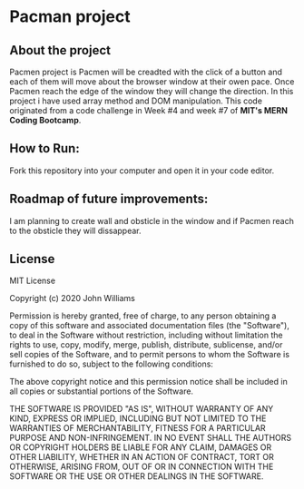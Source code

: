# Pacman project

## About the project

Pacmen project is Pacmen will be creadted with the click of a button and each of them will move about the browser window at their owen pace. Once Pacmen reach the edge of the window they will change the direction. In this project i have used array method and DOM manipulation. This code originated from a code challenge in Week #4 and week #7 of **MIT's MERN Coding Bootcamp**.

## How to Run:

Fork this repository into your computer and open it in your code editor.

## Roadmap of future improvements:

I am planning to create wall and obsticle in the window and if Pacmen reach to the obsticle they will dissappear.

## License

  <p>MIT License</p>
  <p>Copyright (c) 2020 John Williams</p>
  <p>Permission is hereby granted, free of charge, to any person obtaining a copy
of this software and associated documentation files (the "Software"), to deal
in the Software without restriction, including without limitation the rights
to use, copy, modify, merge, publish, distribute, sublicense, and/or sell
copies of the Software, and to permit persons to whom the Software is
furnished to do so, subject to the following conditions:</p>
  <p>The above copyright notice and this permission notice shall be included in all
copies or substantial portions of the Software.</p>
  <p>THE SOFTWARE IS PROVIDED "AS IS", WITHOUT WARRANTY OF ANY KIND, EXPRESS OR
IMPLIED, INCLUDING BUT NOT LIMITED TO THE WARRANTIES OF MERCHANTABILITY,
FITNESS FOR A PARTICULAR PURPOSE AND NON-INFRINGEMENT. IN NO EVENT SHALL THE
AUTHORS OR COPYRIGHT HOLDERS BE LIABLE FOR ANY CLAIM, DAMAGES OR OTHER
LIABILITY, WHETHER IN AN ACTION OF CONTRACT, TORT OR OTHERWISE, ARISING FROM,
OUT OF OR IN CONNECTION WITH THE SOFTWARE OR THE USE OR OTHER DEALINGS IN THE
SOFTWARE.</p>
